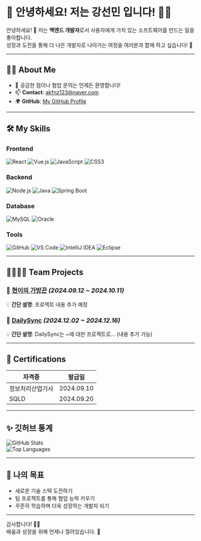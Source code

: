 # 🌟 안녕하세요! 저는 **강선민** 입니다! 👩‍💻

안녕하세요! 👋 저는 **백엔드 개발자**로서 사용자에게 가치 있는 소프트웨어를 만드는 일을 좋아합니다.  
성장과 도전을 통해 더 나은 개발자로 나아가는 여정을 여러분과 함께 하고 싶습니다! 🌱

---

## 🧑‍💻 **About Me**
- 💬 궁금한 점이나 협업 문의는 언제든 환영합니다!  
- 📫 **Contact**: [akfnz123@naver.com](mailto:akfnz123@naver.com)
- 🌍 **GitHub**: [My GitHub Profile](https://github.com/kangkangkangsm)

---

## 🛠️ **My Skills**
### **Frontend**
![React](https://img.shields.io/badge/-React-61DAFB?style=flat-square&logo=react&logoColor=white)
![Vue.js](https://img.shields.io/badge/-Vue.js-4FC08D?style=flat-square&logo=vue.js&logoColor=white)
![JavaScript](https://img.shields.io/badge/-JavaScript-F7DF1E?style=flat-square&logo=javascript&logoColor=black)
![CSS3](https://img.shields.io/badge/-CSS3-1572B6?style=flat-square&logo=css3&logoColor=white)

### **Backend**
![Node.js](https://img.shields.io/badge/-Node.js-339933?style=flat-square&logo=node.js&logoColor=white)
![Java](https://img.shields.io/badge/-Java-007396?style=flat-square&logo=java&logoColor=white)
![Spring Boot](https://img.shields.io/badge/-Spring%20Boot-6DB33F?style=flat-square&logo=springboot&logoColor=white)

### **Database**
![MySQL](https://img.shields.io/badge/-MySQL-4479A1?style=flat-square&logo=mysql&logoColor=white)
![Oracle](https://img.shields.io/badge/-Oracle-F80000?style=flat-square&logo=oracle&logoColor=white)

### **Tools**
![GitHub](https://img.shields.io/badge/-GitHub-181717?style=flat-square&logo=github&logoColor=white)
![VS Code](https://img.shields.io/badge/-VS%20Code-007ACC?style=flat-square&logo=visual-studio-code&logoColor=white)
![IntelliJ IDEA](https://img.shields.io/badge/-IntelliJ%20IDEA-000000?style=flat-square&logo=intellijidea&logoColor=white)
![Eclipse](https://img.shields.io/badge/-Eclipse-2C2255?style=flat-square&logo=eclipse&logoColor=white)

---

## 👨‍👩‍👧‍👦 **Team Projects**
### 🔹 [현이의 가방끈](#) *(2024.09.12 ~ 2024.10.11)*  
💡 **간단 설명**: 프로젝트 내용 추가 예정  

### 🔹 [DailySync](https://github.com/kangkangkangsm/DailySyncTeam) *(2024.12.02 ~ 2024.12.16)*  
💡 **간단 설명**: DailySync는 ~에 대한 프로젝트로... (내용 추가 가능)

---

## 🚀 **Certifications**
| 자격증            | 발급일      |
|------------------|------------|
| 정보처리산업기사      | 2024.09.10 |
| SQLD             | 2024.09.20 |

---

## ✨ **깃허브 통계**
![GitHub Stats](https://github-readme-stats.vercel.app/api?username=kangkangkangsm&show_icons=true&theme=radical)  
![Top Languages](https://github-readme-stats.vercel.app/api/top-langs/?username=kangkangkangsm&layout=compact&theme=radical)

---

## 🎯 **나의 목표**
- 새로운 기술 스택 도전하기  
- 팀 프로젝트를 통해 협업 능력 키우기  
- 꾸준히 학습하며 더욱 성장하는 개발자 되기  

---

감사합니다! 🙇‍♂️  
배움과 성장을 위해 언제나 열려있습니다. 🌟
